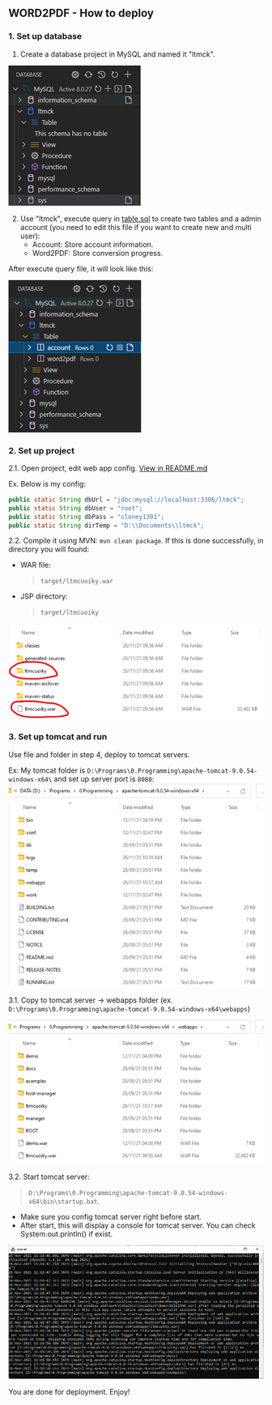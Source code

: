 ## WORD2PDF - How to deploy

### 1. Set up database

1. Create a database project in MySQL and named it "ltmck".

![Create database](img/1.png)

2. Use "ltmck", execute query in [table.sql](table.sql) to create two tables and a admin account (you need to edit this file if you want to create new and multi user):
   - Account: Store account information.
   - Word2PDF: Store conversion progress.

After execute query file, it will look like this:

![Completing database](img/2.png)

### 2. Set up project

2.1. Open project, edit web app config. [View in README.md](README.md#Config)

Ex. Below is my config:
```java
public static String dbUrl = "jdbc:mysql://localhost:3306/ltmck";
public static String dbUser = "root";
public static String dbPass = "cloney1301";
public static String dirTemp = "D:\\Documents\\ltmck";
```

2.2. Compile it using MVN: ```mvn clean package```. If this is done successfully, in directory you will found:
   - WAR file:
     > ```target/ltmcuoiky.war```
   - JSP directory:
     > ```target/ltmcuoiky```

![Compiled Successful](img/4.png)

### 3. Set up tomcat and run

Use file and folder in step 4, deploy to tomcat servers.

Ex: My tomcat folder is ```D:\Programs\0.Programming\apache-tomcat-9.0.54-windows-x64\``` and set up server port is ```8080```:
![Tomcat directory](img/5.1.png)


3.1. Copy to tomcat server -> webapps folder (ex. ```D:\Programs\0.Programming\apache-tomcat-9.0.54-windows-x64\webapps```)

![Copy to tomcat web app](img/5.2.png)

3.2. Start tomcat server:

> ```D:\Programs\0.Programming\apache-tomcat-9.0.54-windows-x64\bin\startup.bat```.

- Make sure you config tomcat server right before start.
- After start, this will display a console for tomcat server. You can check System.out.println() if exist.

![Tomcat directory](img/5.3.png)

You are done for deployment. Enjoy!

